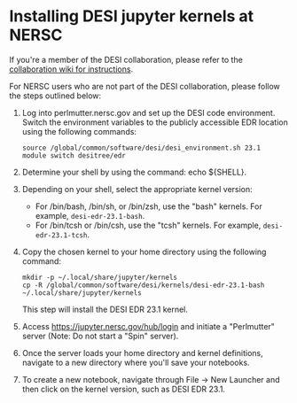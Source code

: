 # Installing DESI jupyter kernels at NERSC

If you're a member of the DESI collaboration, please refer to the [collaboration wiki for instructions](https://desi.lbl.gov/trac/wiki/Computing/JupyterAtNERSC).

For NERSC users who are not part of the DESI collaboration, please follow the steps outlined below:

1. Log into perlmutter.nersc.gov and set up the DESI code environment. Switch the environment variables to the publicly accessible EDR location using the following commands:

    ```
    source /global/common/software/desi/desi_environment.sh 23.1
    module switch desitree/edr
    ```

2. Determine your shell by using the command: echo ${SHELL}.

3. Depending on your shell, select the appropriate kernel version:
    * For /bin/bash, /bin/sh, or /bin/zsh, use the "bash" kernels. For example, `desi-edr-23.1-bash`.
    * For /bin/tcsh or /bin/csh, use the "tcsh" kernels. For example, `desi-edr-23.1-tcsh`.
    
4. Copy the chosen kernel to your home directory using the following command:
    ```
    mkdir -p ~/.local/share/jupyter/kernels
    cp -R /global/common/software/desi/kernels/desi-edr-23.1-bash ~/.local/share/jupyter/kernels
    ```
    This step will install the DESI EDR 23.1 kernel.

5. Access https://jupyter.nersc.gov/hub/login and initiate a "Perlmutter" server (Note: Do not start a "Spin" server).

6. Once the server loads your home directory and kernel definitions, navigate to a new directory where you'll save your notebooks.

7. To create a new notebook, navigate through File -> New Launcher and then click on the kernel version, such as DESI EDR 23.1.

